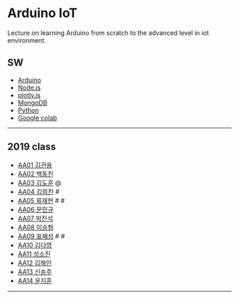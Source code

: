 # Arduino IoT
Lecture on learning Arduino from scratch to the advanced level in iot environment.

## SW
- [Arduino](https://www.arduino.cc/)
- [Node.js](https://nodejs.org/ko/)
- [plotly.js](https://plot.ly/)
- [MongoDB](https://www.mongodb.com/download-center#community)
- [Python](https://www.anaconda.com)
- [Google colab](https://colab.research.google.com/)
---
## 2019 class
- [AA01 김관용](https://github.com/kgy4738/aa01)
- [AA02 백동진](https://github.com/Dongjin100/aa02)
- [AA03 김도훈](https://github.com/Domo9610/aa03) @
- [AA04 김희찬](https://github.com/akasia1/aa04) #
- [AA05 류재현](https://github.com/Inje-AA05/aa05) # #
- [AA06 문민규](https://github.com/moonmingyu/aa06)
- [AA07 박진석](https://github.com/rlfwo93/aa07)
- [AA08 이승협](https://github.com/mina0502/aa08)
- [AA09 표혜성](https://github.com/prpp0000/aa09) # # 
- [AA10 김다영](https://github.com/popo8579/aa10)
- [AA11 성소진](https://github.com/tjdthwls17/aa11)
- [AA12 김해인](https://github.com/srv9812/aa12)
- [AA13 신송주](https://github.com/arong97/aa13)
- [AA14 윤지훈](https://github.com/qzaq5985/aa14)
---



